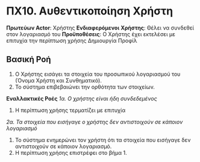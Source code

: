 # ΠΧ10. Αυθεντικοποίηση Χρήστη

**Πρωτεύων Actor**: Χρήστης
**Ενδιαφερόμενοι**
**Χρήστης**: Θέλει να συνδεθεί στον λογαριασμό του
**Προϋποθέσεις**: Ο Χρήστης έχει εκτελέσει με επιτυχία την περίπτωση χρήσης Δημιουργία Προφίλ

## Βασική Ροή
1. Ο Χρήστης εισάγει τα στοιχεία του προσωπικού λογαριασμού του (Όνομα Χρήστη και Συνθηματικό).
2. Το σύστημα επιβεβαιώνει την ορθότητα των στοιχείων.

**Εναλλακτικές Ροές**
*1α. Ο χρήστης είναι ήδη συνδεδεμένος*
1. Η περίπτωση χρήσης τερματίζει με επιτυχία 

*2α. Τα στοιχεία που εισήγαγε ο χρήστης δεν αντιστοιχούν σε κάποιον λογαριασμό*
1. Το σύστημα ενημερώνει τον χρήστη ότι τα στοιχεία που εισήγαγε δεν αντιστοιχούν σε κάποιον λογαριασμό.
2. Η περίπτωση χρήσης επιστρέφει στο βήμα 1.
